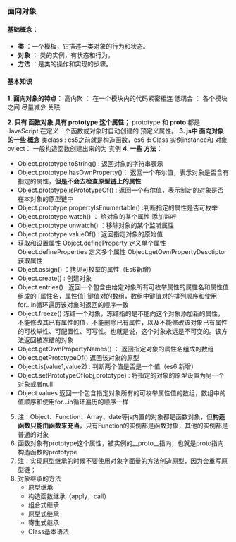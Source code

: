 ###  面向对象

#### 基础概念：
- **类** ：一个模板，它描述一类对象的行为和状态。
- **对象** ： 类的实例，有状态和行为。
- **方法** ：是类的操作和实现的步骤。

#### 基本知识
**1. 面向对象的特点：**
    高内聚 ： 在一个模块内的代码紧密相连
    低耦合 ： 各个模块之间 尽量减少 关联
    
**2. 只有 函数对象 具有 prototype 这个属性；**   prototype 和 __proto__ 都是 JavaScript 在定义一个函数或对象时自动创建的 预定义属性。
**3. js中 面向对象的一些 概念**
    类class :  es5之前就是构造函数，es6 有Class
    实例instance和 对象ovject： 一般构造函数创建出来的为 实例
**4. 一些 方法：**
   - Object.prototype.toString()  : 返回对象的字符串表示
   - Object.prototype.hasOwnProperty()： 返回一个布尔值，表示对象是否含有指定的属性，**但是不会去检查原型链上的属性**
   - Object.prototype.isPrototypeOf() : 返回一个布尔值，表示制定的对象是否在本对象的原型链中
   - Object.prototype.propertyIsEnumertable() :判断指定的属性是否可枚举
   - Object.prototype.watch() ： 给对象的某个属性 添加监听
   - Object.prototype.unwatch() ：移除对象的某个监听属性
   - Object.prototype.valueOf() : 返回指定对象的原始值
   - 获取和设置属性
      	 	Object.defineProperty 定义单个属性
      		Object.defineProperties 定义多个属性
      		Object.getOwnPropertyDesctiptor 获取属性
   - Object.assign() ：拷贝可枚举的属性（Es6新增）
   - Object.create() : 创建对象
   - Object.entries() : 返回一个包含由给定对象所有可枚举属性的属性名和属性值组成的 [属性名，属性值] 键值对的数组，数组中键值对的排列顺序和使用for…in循环遍历该对象时返回的顺序一致
   - Object.freeze() 冻结一个对象，冻结指的是不能向这个对象添加新的属性，不能修改其已有属性的值，不能删除已有属性，以及不能修改该对象已有属性的可枚举性、可配置性、可写性。也就是说，这个对象永远是不可变的。该方法返回被冻结的对象
   - Object.getOwnPropertyNames() ： 返回指定对象的属性名组成的数组
   - Object.getPrototypeOf() 返回该对象的原型
   - Object.is(value1,value2) : 判断两个值是否是一个值（es6 新增）
   - Object.setPrototypeOf(obj,prototype) : 将指定的对象的原型设置为另一个对象或者null
   - Object.values 返回一个包含指定对象所有的可枚举属性值的数组，数组中的值顺序和使用for…in循环遍历的顺序一样
5. 注：Object、Function、Array、date等js内置的对象都是函数对象，但**构造函数只能由函数来充当**，只有Function的实例都是函数对象，其他的实例都是普通的对象
6. 函数对象有prototype这个属性，被实例的__proto__指向，也就是proto指向构造函数的prototype
7. 注：实现原型继承的时候不要使用对象字面量的方法创造原型，因为会重写原型链；
8. 对象继承的方法
    - 原型继承
    - 构造函数继承（apply，call）
    - 组合式继承
    - 原型式继承
    - 寄生式继承
    - Class基本语法

